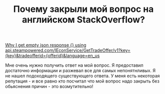 ﻿---
title: "Почему закрыли мой вопрос на английском StackOverflow?"
se.owner.user_id: 212433
se.owner.display_name: "Nutscracker"
se.owner.link: "https://ru.meta.stackoverflow.com/users/212433/nutscracker"
se.link: "https://ru.meta.stackoverflow.com/questions/11091/%d0%9f%d0%be%d1%87%d0%b5%d0%bc%d1%83-%d0%b7%d0%b0%d0%ba%d1%80%d1%8b%d0%bb%d0%b8-%d0%bc%d0%be%d0%b9-%d0%b2%d0%be%d0%bf%d1%80%d0%be%d1%81-%d0%bd%d0%b0-%d0%b0%d0%bd%d0%b3%d0%bb%d0%b8%d0%b9%d1%81%d0%ba%d0%be%d0%bc-stackoverflow"
se.question_id: 11091
se.post_type: question
---
<p><a href="https://stackoverflow.com/questions/64910622">Why I get empty json response {} using api.steampowered.com/IEconService/GetTradeOffer/v1?key={key}&amp;tradeofferid={offerid}&amp;language=en_us</a></p>
<p>Мне очень нужно получить ответ на мой вопрос. Я предоставил достаточно информации и разжевал все для самых непонятнливых. Я не нашел подоходящего существующего ответа. У меня есть некоторая репутация - и все равно кто посчитал что мой вопрос надо закрыть без обьяснения причин - это возмутительно!</p>
